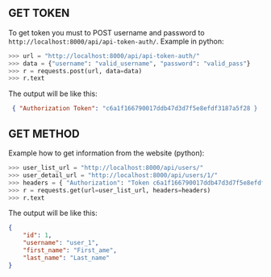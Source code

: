 ## GET TOKEN
To get token you must to POST username and password to `http://localhost:8000/api/api-token-auth/`.
Example in python:
```python
>>> url = "http://localhost:8000/api/api-token-auth/"
>>> data = {"username": "valid_username", "password": "valid_pass"}
>>> r = requests.post(url, data=data)
>>> r.text
```
The output will be like this:
```json
 { "Authorization Token": "c6a1f166790017ddb47d3d7f5e8efdf3187a5f28 }
```

## GET METHOD
Example how to get information from the website (python):
```python
>>> user_list_url = "http://localhost:8000/api/users/"
>>> user_detail_url = "http://localhost:8000/api/users/1/"
>>> headers = { "Authorization": "Token c6a1f166790017ddb47d3d7f5e8efdf3187a5f28" }
>>> r = requests.get(url=user_list_url, headers=headers)
>>> r.text
```

The output will be like this:
```json
{ 
    "id": 1,
    "username": "user_1",
    "first_name": "First_ame",
    "last_name": "Last_name"
}
```
